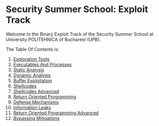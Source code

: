 # Security Summer School: Exploit Track

Welcome to the Binary Exploit Track of the Security Summer School at University POLITEHNICA of Bucharest (UPB).

The Table Of Contents is:

1. [Exploration Tools](exploration-tools/)
1. [Executables And Processes](executables-and-processes/)
1. [Static Analysis](static-analysis/)
1. [Dynamic Analysis](dynamic-analysis/)
1. [Buffer Exploitation](buffer-exploitation/)
1. [Shellcodes](shellcodes/)
1. [Shellcodes Advanced](shellcodes-advanced/)
1. [Return Oriented Programming](return-oriented-programming/)
1. [Defense Mechanisms](defense-mechanisms/)
1. [Information Leaks](information-leaks/)
1. [Return Oriented Programming Advanced](return-oriented-programming-advanced/)
1. [Bypassing Mitigations](bypassing-mitigations/)
